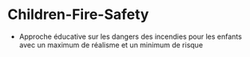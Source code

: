 # Children-Fire-Safety
- Approche éducative sur les dangers des incendies pour les enfants avec un maximum de réalisme et un minimum de risque
